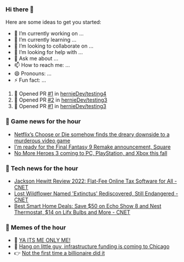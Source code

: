 ### Hi there 👋

Here are some ideas to get you started:

- 🔭 I’m currently working on ...
- 🌱 I’m currently learning ...
- 👯 I’m looking to collaborate on ...
- 🤔 I’m looking for help with ...
- 💬 Ask me about ...
- 📫 How to reach me: ...
- 😄 Pronouns: ...
- ⚡ Fun fact: ...

<!--START_SECTION:waka-->
<!--END_SECTION:waka-->


<!--START_SECTION:activity-->
1. 💪 Opened PR [#1](https://github.com/hernieDev/testing4/pull/1) in [hernieDev/testing4](https://github.com/hernieDev/testing4)
2. 💪 Opened PR [#2](https://github.com/hernieDev/testing3/pull/2) in [hernieDev/testing3](https://github.com/hernieDev/testing3)
3. 💪 Opened PR [#1](https://github.com/hernieDev/testing3/pull/1) in [hernieDev/testing3](https://github.com/hernieDev/testing3)
<!--END_SECTION:activity-->

### 📣 Game news for the hour

<!-- GAME:START -->
 - [Netflix’s Choose or Die somehow finds the dreary downside to a murderous video game](https://www.polygon.com/23027310/choose-or-die-review-netflix)
 - [I&#39;m ready for the Final Fantasy 9 Remake announcement, Square](https://www.pcgamer.com/im-ready-for-the-final-fantasy-9-remake-announcement-square)
 - [No More Heroes 3 coming to PC, PlayStation, and Xbox this fall](https://www.polygon.com/23027274/no-more-heroes-3-port-pc-playstation-xbox-fall-2022)<!-- GAME:END -->

### 📣 Tech news for the hour

<!-- TECH:START -->
 - [Jackson Hewitt Review 2022: Flat-Fee Online Tax Software for All     - CNET](https://www.cnet.com/personal-finance/taxes/jackson-hewitt-review-2022-flat-fee-online-tax-software-for-all/#ftag=CAD590a51e)
 - [Lost Wildflower Named &#39;Extinctus&#39; Rediscovered, Still Endangered     - CNET](https://www.cnet.com/science/biology/lost-wildflower-named-extinctus-rediscovered-still-endangered/#ftag=CAD590a51e)
 - [Best Smart Home Deals: Save $50 on Echo Show 8 and Nest Thermostat, $14 on Lifx Bulbs and More     - CNET](https://www.cnet.com/home/smart-home/best-smart-home-deals/#ftag=CAD590a51e)<!-- TECH:END -->
### 📣 Memes of the hour

<!-- MEMES:START -->
 - 🚖 [YA ITS ME ONLY ME!](http://9gag.com/gag/ay9RL3W)
 - 🚯 [Hang on little guy, infrastructure funding is coming to Chicago](http://9gag.com/gag/a212d5d)
 - 👉 [Not the first time a billionaire did it](http://9gag.com/gag/a0Z1jRZ)<!-- MEMES:END -->